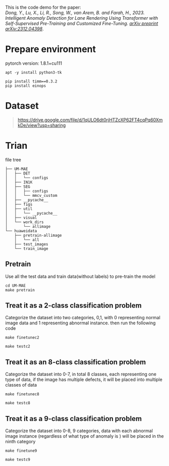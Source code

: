 This is the code demo for the paper:  
_Dong, Y., Lu, X., Li, R., Song, W., van Arem, B. and Farah, H., 2023. Intelligent Anomaly Detection for Lane Rendering Using Transformer with Self-Supervised Pre-Training and Customized Fine-Tuning. [arXiv preprint arXiv:2312.04398](https://arxiv.org/abs/2312.04398)_.




# Prepare environment

pytorch version: 1.8.1+cu111
```
apt -y install python3-tk
```

```
pip install timm==0.3.2
pip install einops
```

# Dataset

> https://drive.google.com/file/d/1qULO6dt0rjHTZcXP62FT4cqPq60XmkDe/view?usp=sharing


# Trian

file tree
```
├── UM-MAE
│   ├── DET
│   │   └── configs
│   ├── IN1K
│   ├── SEG
│   │   ├── configs
│   │   └── mmcv_custom
│   ├── __pycache__
│   ├── figs
│   ├── util
│   │   └── __pycache__
│   ├── visual
│   └── work_dirs
│       └── allimage
└── huaweidata
    ├── pretrain-allimage
    │   └── all
    ├── test_images
    └── train_image
```

## Pretrain

Use all the test data and train data(without labels) to pre-train the model
```
cd UM-MAE
make pretrain
```

## Treat it as a 2-class classification problem

Categorize the dataset into two categories, 0,1, with 0 representing normal image data and 1 representing abnormal instance.
then run the following code

```
make finetunec2
```

```
make testc2
```


## Treat it as an 8-class classification problem

Categorize the dataset into 0-7, in total 8 classes, each representing one type of data, if the image has multiple defects, it will be placed into multiple classes of data

```
make finetunec8
```

```
make testc8
```


## Treat it as a 9-class classification problem

Categorize the dataset into 0-8, 9 categories, data with each abnormal image instance (regardless of what type of anomaly is ) will be placed in the ninth category 

```
make finetune9
```

```
make testc9
```
